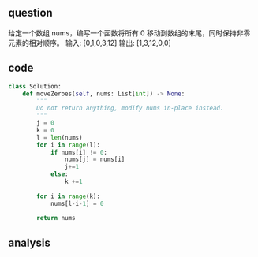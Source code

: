## question
给定一个数组 nums，编写一个函数将所有 0 移动到数组的末尾，同时保持非零元素的相对顺序。
输入: [0,1,0,3,12]
输出: [1,3,12,0,0]
## code
```python
class Solution:
    def moveZeroes(self, nums: List[int]) -> None:
        """
        Do not return anything, modify nums in-place instead.
        """
        j = 0
        k = 0
        l = len(nums)
        for i in range(l):
            if nums[i] != 0:
                nums[j] = nums[i]
                j+=1  
            else:
                k +=1
            
        for i in range(k):
            nums[l-i-1] = 0
            
        return nums
```

## analysis
